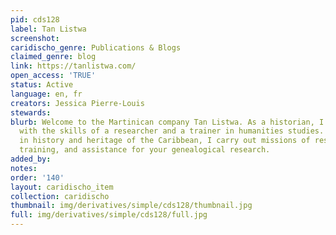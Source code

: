 ```yaml
---
pid: cds128
label: Tan Listwa
screenshot: 
caridischo_genre: Publications & Blogs
claimed_genre: blog
link: https://tanlistwa.com/
open_access: 'TRUE'
status: Active
language: en, fr
creators: Jessica Pierre-Louis
stewards: 
blurb: Welcome to the Martinican company Tan Listwa. As a historian, I provide you
  with the skills of a researcher and a trainer in humanities studies. Specialised
  in history and heritage of the Caribbean, I carry out missions of research engineering,
  training, and assistance for your genealogical research.
added_by: 
notes: 
order: '140'
layout: caridischo_item
collection: caridischo
thumbnail: img/derivatives/simple/cds128/thumbnail.jpg
full: img/derivatives/simple/cds128/full.jpg
---
```

